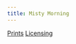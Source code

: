 ```yaml
---
title: Misty Morning
---
```

[Prints](https://pixels.com/featured/misty-morning-brady-lane.html)
[Licensing](https://licensing.pixels.com/featured/misty-morning-brady-lane.html)